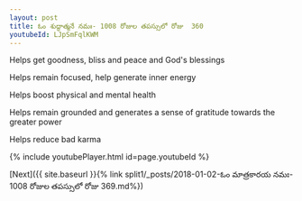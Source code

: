 ```yaml
---
layout: post
title: ఓం శుద్ధాత్మనే నమః- 1008 రోజుల తపస్సులో రోజు  360
youtubeId: LJpSmFqlKWM
---
```

 
 
Helps get goodness, bliss and peace and God's blessings
 
Helps remain focused, help generate inner energy 
 
Helps boost physical and mental health 
 
Helps remain grounded and generates a sense of gratitude towards the greater power 
 
Helps reduce bad karma
 
 
 
 


{% include youtubePlayer.html id=page.youtubeId %}
 
[Next]({{ site.baseurl }}{% link  split1/_posts/2018-01-02-ఓం మాత్రకారయ నమః- 1008 రోజుల తపస్సులో రోజు  369.md%})
 
